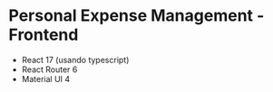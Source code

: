 # Personal Expense Management - Frontend

- React 17 (usando typescript)
- React Router 6
- Material UI 4